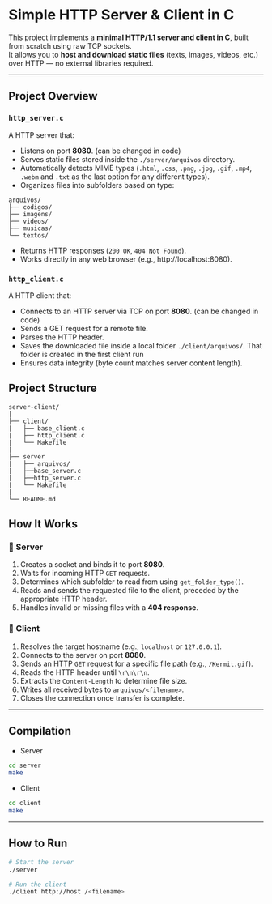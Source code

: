 # Simple HTTP Server & Client in C

This project implements a **minimal HTTP/1.1 server and client in C**, built from scratch using raw TCP sockets.  
It allows you to **host and download static files** (texts, images, videos, etc.) over HTTP — no external libraries required.

---

## Project Overview

### `http_server.c`
A HTTP server that:
- Listens on port **8080**. (can be changed in code)
- Serves static files stored inside the `./server/arquivos` directory.
- Automatically detects MIME types (`.html`, `.css`, `.png`, `.jpg`, `.gif`, `.mp4`, `.webm` and `.txt` as the last option for any different types).
- Organizes files into subfolders based on type:
```
arquivos/
├── codigos/
├── imagens/
├── videos/
├── musicas/
└── textos/
```

- Returns HTTP responses (`200 OK`, `404 Not Found`).
- Works directly in any web browser (e.g., http://localhost:8080).

### `http_client.c`
A HTTP client that:
- Connects to an HTTP server via TCP on port **8080**. (can be changed in code)
- Sends a GET request for a remote file.
- Parses the HTTP header.
- Saves the downloaded file inside a local folder `./client/arquivos/`. That folder is created in the first client run
- Ensures data integrity (byte count matches server content length).

## Project Structure

```
server-client/
|
├── client/
|   ├── base_client.c
|   ├── http_client.c
|   └── Makefile
|
├── server
|   ├── arquivos/
|   ├──base_server.c
|   ├──http_server.c
|   └── Makefile
|
└── README.md

```

## How It Works

### 🔹 Server

1. Creates a socket and binds it to port **8080**.  
2. Waits for incoming HTTP `GET` requests.  
3. Determines which subfolder to read from using `get_folder_type()`.  
4. Reads and sends the requested file to the client, preceded by the appropriate HTTP header.  
5. Handles invalid or missing files with a **404 response**.

### 🔹 Client

1. Resolves the target hostname (e.g., `localhost` or `127.0.0.1`).  
2. Connects to the server on port **8080**.  
3. Sends an HTTP `GET` request for a specific file path (e.g., `/Kermit.gif`).  
4. Reads the HTTP header until `\r\n\r\n`.  
5. Extracts the `Content-Length` to determine file size.  
6. Writes all received bytes to `arquivos/<filename>`.  
7. Closes the connection once transfer is complete.

---

## Compilation

- Server
```bash
cd server
make
```

- Client

```bash
cd client
make
```

---

## How to Run
```bash
# Start the server
./server

# Run the client
./client http://host /<filename>
```
